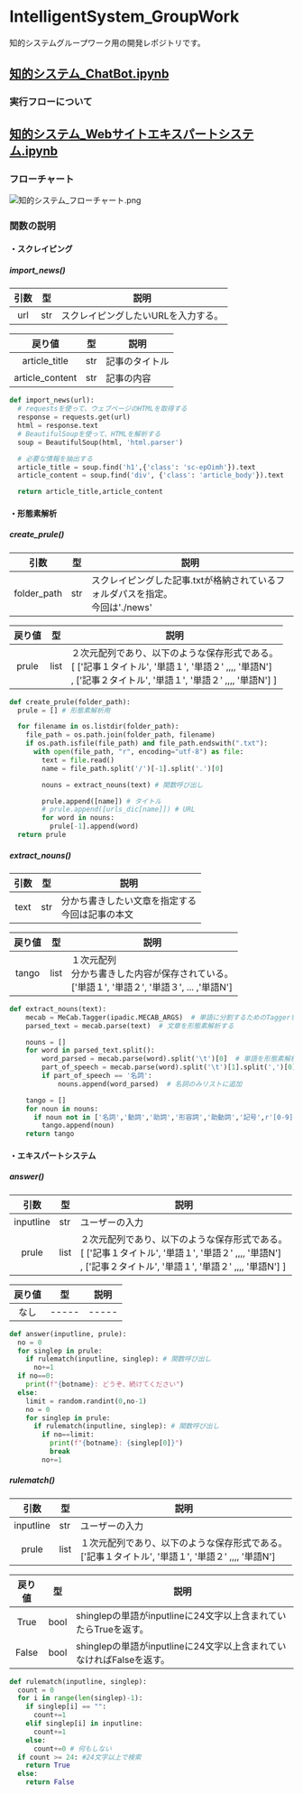 # IntelligentSystem_GroupWork
知的システムグループワーク用の開発レポジトリです。

## [知的システム_ChatBot.ipynb](https://github.com/nogikun/IntelligentSystem_GroupWork/blob/UseLineBot/%E7%9F%A5%E7%9A%84%E3%82%B7%E3%82%B9%E3%83%86%E3%83%A0_ChatBot.ipynb)
### 実行フローについて

### 

## [知的システム_Webサイトエキスパートシステム.ipynb](https://github.com/nogikun/IntelligentSystem_GroupWork/blob/UseLineBot/%E7%9F%A5%E7%9A%84%E3%82%B7%E3%82%B9%E3%83%86%E3%83%A0_Web%E3%82%B5%E3%82%A4%E3%83%88%E3%82%A8%E3%82%AD%E3%82%B9%E3%83%91%E3%83%BC%E3%83%88%E3%82%B7%E3%82%B9%E3%83%86%E3%83%A0.ipynb)
### フローチャート
![知的システム_フローチャート.png](https://github.com/nogikun/IntelligentSystem_GroupWork/blob/main/%E7%9F%A5%E7%9A%84%E3%82%B7%E3%82%B9%E3%83%86%E3%83%A0%E3%83%95%E3%83%AD%E3%83%BC%E3%83%81%E3%83%A3%E3%83%BC%E3%83%88_ENG.png)
### 関数の説明
#### ・スクレイピング
##### import_news()
| 引数 | 型 | 説明 |
|:-----:|-----|-----|
|  url  | str |  スクレイピングしたいURLを入力する。  |

| 戻り値 | 型 | 説明 |
|:-----:|-----|-----|
|  article_title  | str |  記事のタイトル  |
|  article_content  | str |  記事の内容  |
```python
def import_news(url):
  # requestsを使って、ウェブページのHTMLを取得する
  response = requests.get(url)
  html = response.text
  # BeautifulSoupを使って、HTMLを解析する
  soup = BeautifulSoup(html, 'html.parser')

  # 必要な情報を抽出する
  article_title = soup.find('h1',{'class': 'sc-epOimh'}).text
  article_content = soup.find('div', {'class': 'article_body'}).text

  return article_title,article_content
```
#### ・形態素解析
##### create_prule()
| 引数 | 型 | 説明 |
|:-----:|-----|-----|
|  folder_path  | str |  スクレイピングした記事.txtが格納されているフォルダパスを指定。<br>今回は'./news' |

| 戻り値 | 型 | 説明 |
|:-----:|-----|-----|
|  prule  | list |  ２次元配列であり、以下のような保存形式である。<br>[ ['記事１タイトル', '単語１', '単語２' ,,,, '単語N']<br>, ['記事２タイトル', '単語１', '単語２' ,,,, '単語N'] ]  |
```python
def create_prule(folder_path):
  prule = [] # 形態素解析用

  for filename in os.listdir(folder_path):
    file_path = os.path.join(folder_path, filename)
    if os.path.isfile(file_path) and file_path.endswith(".txt"):
      with open(file_path, "r", encoding="utf-8") as file:
        text = file.read()
        name = file_path.split('/')[-1].split('.')[0]

        nouns = extract_nouns(text) # 関数呼び出し

        prule.append([name]) # タイトル
        # prule.append([urls_dic[name]]) # URL
        for word in nouns:
          prule[-1].append(word)
  return prule
```
##### extract_nouns()
| 引数 | 型 | 説明 |
|:-----:|-----|-----|
|  text  | str |  分かち書きしたい文章を指定する<br>今回は記事の本文  |

| 戻り値 | 型 | 説明 |
|:-----:|-----|-----|
|  tango  | list |  １次元配列<br>分かち書きした内容が保存されている。<br>['単語１', '単語２', '単語３', ... ,'単語N']  |

```python
def extract_nouns(text):
    mecab = MeCab.Tagger(ipadic.MECAB_ARGS)  # 単語に分割するためのTaggerを作成
    parsed_text = mecab.parse(text)  # 文章を形態素解析する

    nouns = []
    for word in parsed_text.split():
        word_parsed = mecab.parse(word).split('\t')[0]  # 単語を形態素解析して基本形を取得
        part_of_speech = mecab.parse(word).split('\t')[1].split(',')[0]  # 単語の品詞を取得
        if part_of_speech == '名詞':
            nouns.append(word_parsed)  # 名詞のみリストに追加

    tango = []
    for noun in nouns:
      if noun not in ['名詞','動詞','助詞','形容詞','助動詞','記号',r'[0-9]+']:
        tango.append(noun)
    return tango
```
#### ・エキスパートシステム
##### answer()
| 引数 | 型 | 説明 |
|:-----:|-----|-----|
|  inputline  | str |  ユーザーの入力  |
|  prule  | list |  ２次元配列であり、以下のような保存形式である。<br>[ ['記事１タイトル', '単語１', '単語２' ,,,, '単語N']<br>, ['記事２タイトル', '単語１', '単語２' ,,,, '単語N'] ]  |

| 戻り値 | 型 | 説明 |
|:-----:|-----|-----|
|  なし  | ----- |  -----  |
```python
def answer(inputline, prule):
  no = 0
  for singlep in prule:
    if rulematch(inputline, singlep): # 関数呼び出し
      no+=1
  if no==0:
    print(f"{botname}: どうぞ、続けてください")
  else:
    limit = random.randint(0,no-1)
    no = 0
    for singlep in prule:
      if rulematch(inputline, singlep): # 関数呼び出し
        if no==limit:
          print(f"{botname}: {singlep[0]}")
          break
        no+=1
```

##### rulematch()
| 引数 | 型 | 説明 |
|:-----:|-----|-----|
|  inputline  | str |  ユーザーの入力  |
|  prule  | list |  １次元配列であり、以下のような保存形式である。<br>['記事１タイトル', '単語１', '単語２' ,,,, '単語N']  |

| 戻り値 | 型 | 説明 |
|:-----:|-----|-----|
|  True  | bool |  shinglepの単語がinputlineに24文字以上含まれていたらTrueを返す。  |
|  False  | bool |  shinglepの単語がinputlineに24文字以上含まれていなければFalseを返す。  |
```python
def rulematch(inputline, singlep):
  count = 0
  for i in range(len(singlep)-1):
    if singlep[i] == "":
      count+=1
    elif singlep[i] in inputline:
      count+=1
    else:
      count+=0 # 何もしない
  if count >= 24: #24文字以上で検索
    return True
  else:
    return False
```

